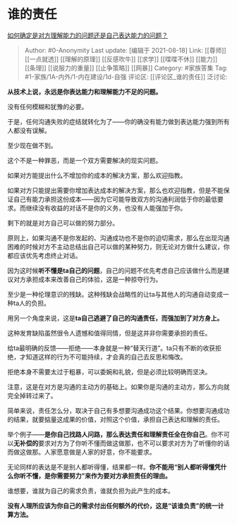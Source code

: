 # 谁的责任
[如何确定是对方理解能力的问题还是自己表达能力的问题？](https://www.zhihu.com/question/20248729/answer/2067118565)

> Author: #0-Anonymity
> Last update: [编辑于 2021-08-18]
> Link: [[尊师]] [[一点就透]] [[理解的原理]] [[反感吹牛]] [[求学]] [[喋喋不休]] [[能力]] [[条理]] [[说服力的重量]] [[止争策略]] [[网暴]]
> Category: #家族答集
> Tag: #1-家族/1A-内外/1-内在建设/1d-自强
> 评论区: [[评论区_谁的责任]]
> 泛讨论:

**从技术上说，永远是你表达能力和理解能力不足的问题。**

没有任何模糊和犹豫的必要。

于是，任何沟通失败的症结就转化为了——你的确没有能力做到表达能力强到所有人都没有误解。

至少现在做不到。

这个不是一种罪恶，而是一个双方需要解决的现实问题。

如果对方能提出什么不增加你的成本的解决方案，那么欢迎指教。

如果对方只能提出需要你增加表达成本的解决方案，那么也欢迎指教，但是不能保证自己有能力承担这份成本——因为它可能导致双方的沟通利润低于你的最低要求。而继续没有收益的对话不是你的义务，也没有人能强加于你。

剩下的就是对方自己可以做的努力部分。

原则上，如果沟通不是你发起的、沟通成功也不是你的迫切需求，那么在出现沟通困难的时候对方不主动总结出自己可以做的某种努力，则无论对方做什么建议，你都应该优先考虑终止对话。

因为这时候**听不懂是ta自己的问题**，自己的问题不优先考虑自己应该做什么而是建议对方承担成本来改善自己的体验，这是一种掠夺行为。

至少是一种伦理意识的残缺。这种残缺会战略性的让ta与其他人的沟通自动变成一种ta人的负担。

用另一个角度来说，这是**ta自己逃避了自己的沟通责任，而强加到了对方身上。**

这种发育缺陷虽然很令人遗憾和值得同情，但是这并非你需要承担的责任。

给ta最明确的反馈——拒绝——本身就是一种“替天行道”。ta只有不断的收获拒绝，才知道这样的行为不可能持续，才会真的自己去反思和悔改。

拒绝本身不需要太过于粗暴，可以委婉和礼貌，但是必须比较明确而坚决。

注意，这是在对方是沟通的主动方的基础上。如果你是沟通的主动方，那么方向就完全掉转过来了。

简单来说，责任怎么分，取决于自己有多想要沟通成功这个结果。你想要沟通成功的结果，就要掂量这成果的价值，对照这个价值，承担自己表达和理解的责任。

举个例子——**是你自己找路人问路，那么表达责任和理解责任全在你自己**。你不可以**无补偿的**要求对方为了你听不懂而做这做那，也不可以要求对方为了听懂你的话而做这做那。人家愿意做是人家的好意，你不能要求。

无论同样的表达是不是别人都听得懂，结果都一样。**你不能用“别人都听得懂凭什么你听不懂，是你需要努力”来作为要对方承担责任的理由。**

谁想要，谁就为自己的需求负责，谁就负担为此产生的成本。

**没有人理所应该为你自己的需求付出任何额外的代价，这是“该谁负责”的统一计算方法。**
